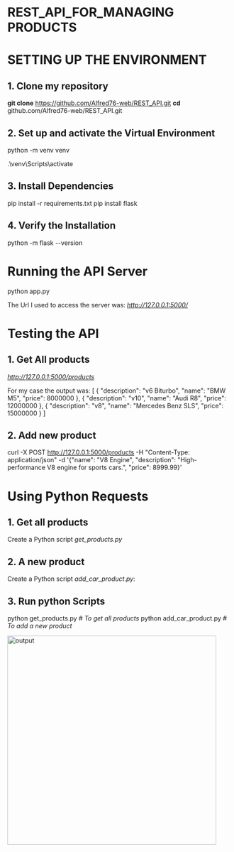 # REST_API_FOR_MANAGING PRODUCTS

# SETTING UP THE ENVIRONMENT

## 1. Clone my repository
**git clone**  https://github.com/Alfred76-web/REST_API.git
**cd** github.com/Alfred76-web/REST_API.git


## 2. Set up and activate the Virtual Environment
python -m venv venv

.\venv\Scripts\activate

## 3. Install Dependencies
pip install -r requirements.txt
pip install flask

## 4. Verify the Installation
python -m flask --version

# Running the API Server
python app.py

The Url I used to access the server was: _http://127.0.0.1:5000/_

# Testing the API
## 1. Get All products
_http://127.0.0.1:5000/products_

For my case the output was:
[
  {
    "description": "v6 Biturbo",
    "name": "BMW M5",
    "price": 8000000
  },
  {
    "description": "v10",
    "name": "Audi R8",
    "price": 12000000
  },
  {
    "description": "v8",
    "name": "Mercedes Benz SLS",
    "price": 15000000
  }
]

## 2. Add new product
curl -X POST http://127.0.0.1:5000/products -H "Content-Type: application/json" -d '{"name": "V8 Engine", "description": "High-performance V8 engine for sports cars.", "price": 8999.99}'

# Using Python Requests

## 1. Get all products
Create a Python script _get_products.py_

## 2. A new product 
Create a Python script _add_car_product.py_:

## 3. Run python Scripts
python get_products.py   *# To get all products*
python add_car_product.py    *# To add a new product*

<img width="471" alt="output" src="https://github.com/user-attachments/assets/33db55e6-a913-46c9-8dd0-cd1bce91eec2">

